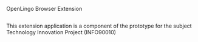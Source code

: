 OpenLingo Browser Extension

##

This extension application is a component of the prototype for the subject Technology Innovation Project (INFO90010)
